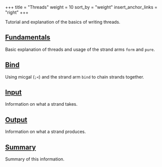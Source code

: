 +++
title = "Threads"
weight = 10
sort_by = "weight"
insert_anchor_links = "right"
+++

Tutorial and explanation of the basics of writing threads.

## [Fundamentals](/guides/additional/threads/fundamentals)

Basic explanation of threads and usage of the strand arms `form` and `pure`.

## [Bind](/guides/additional/threads/bind)

Using micgal (`;<`) and the strand arm `bind` to chain strands together.

## [Input](/guides/additional/threads/input)

Information on what a strand takes.

## [Output](/guides/additional/threads/output)

Information on what a strand produces.

## [Summary](/guides/additional/threads/summary)

Summary of this information.
